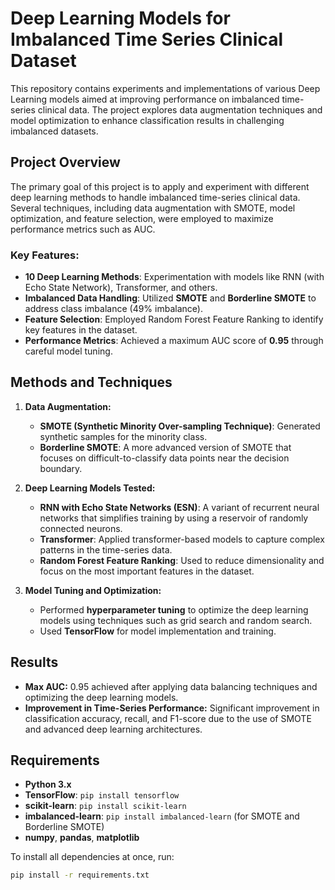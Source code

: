 # Deep Learning Models for Imbalanced Time Series Clinical Dataset

This repository contains experiments and implementations of various Deep Learning models aimed at improving performance on imbalanced time-series clinical data. The project explores data augmentation techniques and model optimization to enhance classification results in challenging imbalanced datasets.

## Project Overview

The primary goal of this project is to apply and experiment with different deep learning methods to handle imbalanced time-series clinical data. Several techniques, including data augmentation with SMOTE, model optimization, and feature selection, were employed to maximize performance metrics such as AUC.

### Key Features:
- **10 Deep Learning Methods**: Experimentation with models like RNN (with Echo State Network), Transformer, and others.
- **Imbalanced Data Handling**: Utilized **SMOTE** and **Borderline SMOTE** to address class imbalance (49% imbalance).
- **Feature Selection**: Employed Random Forest Feature Ranking to identify key features in the dataset.
- **Performance Metrics**: Achieved a maximum AUC score of **0.95** through careful model tuning.

## Methods and Techniques

1. **Data Augmentation:**
   - **SMOTE (Synthetic Minority Over-sampling Technique)**: Generated synthetic samples for the minority class.
   - **Borderline SMOTE**: A more advanced version of SMOTE that focuses on difficult-to-classify data points near the decision boundary.

2. **Deep Learning Models Tested:**
   - **RNN with Echo State Networks (ESN)**: A variant of recurrent neural networks that simplifies training by using a reservoir of randomly connected neurons.
   - **Transformer**: Applied transformer-based models to capture complex patterns in the time-series data.
   - **Random Forest Feature Ranking**: Used to reduce dimensionality and focus on the most important features in the dataset.

3. **Model Tuning and Optimization:**
   - Performed **hyperparameter tuning** to optimize the deep learning models using techniques such as grid search and random search.
   - Used **TensorFlow** for model implementation and training.

## Results

- **Max AUC:** 0.95 achieved after applying data balancing techniques and optimizing the deep learning models.
- **Improvement in Time-Series Performance:** Significant improvement in classification accuracy, recall, and F1-score due to the use of SMOTE and advanced deep learning architectures.

## Requirements

- **Python 3.x**
- **TensorFlow**: `pip install tensorflow`
- **scikit-learn**: `pip install scikit-learn`
- **imbalanced-learn**: `pip install imbalanced-learn` (for SMOTE and Borderline SMOTE)
- **numpy**, **pandas**, **matplotlib**

To install all dependencies at once, run:
```bash
pip install -r requirements.txt
